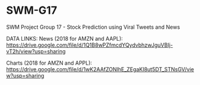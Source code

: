 # SWM-G17

SWM Project Group 17 - Stock Prediction using Viral Tweets and News

DATA LINKS:
News (2018 for AMZN and AAPL): https://drive.google.com/file/d/1Q1B8wPZfmcdYQydvbhzwJguVBIj-vT2h/view?usp=sharing

Charts (2018 for AMZN and APPL): https://drive.google.com/file/d/1wK2AAfZONlhE_ZEgaKI8ut5DT_STNsGV/view?usp=sharing

